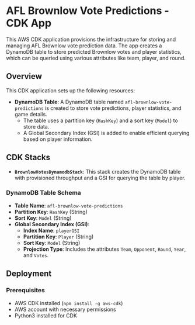# AFL Brownlow Vote Predictions - CDK App

This AWS CDK application provisions the infrastructure for storing and managing AFL Brownlow vote prediction data. The app creates a DynamoDB table to store predicted Brownlow votes and player statistics, which can be queried using various attributes like team, player, and round.

## Overview

This CDK application sets up the following resources:
- **DynamoDB Table**: A DynamoDB table named `afl-brownlow-vote-predictions` is created to store vote predictions, player statistics, and game details.
  - The table uses a partition key (`HashKey`) and a sort key (`Model`) to store data.
  - A Global Secondary Index (GSI) is added to enable efficient querying based on player information.

## CDK Stacks

- **`BrownlowVotesDynamodbStack`**: This stack creates the DynamoDB table with provisioned throughput and a GSI for querying the table by player.

### DynamoDB Table Schema

- **Table Name**: `afl-brownlow-vote-predictions`
- **Partition Key**: `HashKey` (String)
- **Sort Key**: `Model` (String)
- **Global Secondary Index (GSI)**: 
  - **Index Name**: `playerGSI`
  - **Partition Key**: `Player` (String)
  - **Sort Key**: `Model` (String)
  - **Projection Type**: Includes the attributes `Team`, `Opponent`, `Round`, `Year`, and `Votes`.

## Deployment

### Prerequisites

- AWS CDK installed (`npm install -g aws-cdk`)
- AWS account with necessary permissions
- Python3 installed for CDK